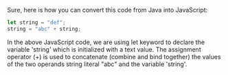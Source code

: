 Sure, here is how you can convert this code from Java into JavaScript:

```javascript
let string = "def"; 
string = "abc" + string;
```
In the above JavaScript code, we are using let keyword to declare the variable 'string' which is initialized with a text value. The assignment operator (+) is used to concatenate (combine and bind together) the values of the two operands string literal "abc" and the variable 'string'.
